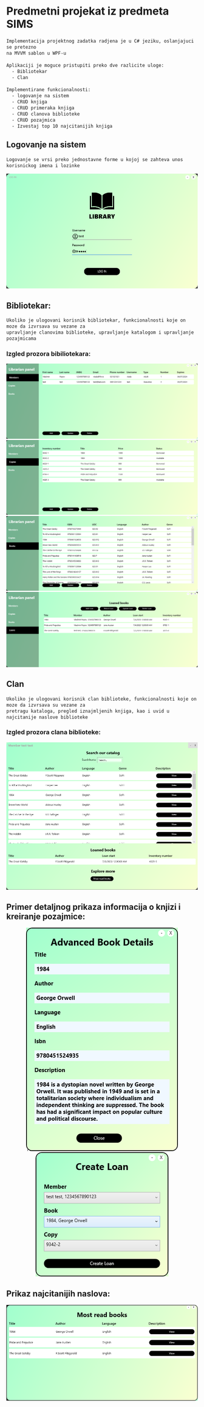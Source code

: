 # Predmetni projekat iz predmeta SIMS

    Implementacija projektnog zadatka radjena je u C# jeziku, oslanjajuci se pretezno 
    na MVVM sablon u WPF-u

    Aplikaciji je moguce pristupiti preko dve razlicite uloge:
      - Bibliotekar
      - Clan

    Implementirane funkcionalnosti: 
      - logovanje na sistem
      - CRUD knjiga
      - CRUD primeraka knjiga
      - CRUD clanova biblioteke
      - CRUD pozajmica
      - Izvestaj top 10 najcitanijih knjiga

## Logovanje na sistem
    Logovanje se vrsi preko jednostavne forme u kojoj se zahteva unos korisnickog imena i lozinke

<div align="center">
  <img src="img/image.png" alt="Login forma" />
</div>

## Bibliotekar:
    Ukoliko je ulogovani korisnik bibliotekar, funkcionalnosti koje on moze da izvrsava su vezane za 
    upravljanje clanovima biblioteke, upravljanje katalogom i upravljanje pozajmicama
    
### Izgled prozora bibiliotekara:
<div align="center">
  <img src="img/image2.png" alt="Upravljanje clanovima" />
  <img src="img/image3.png" alt="Upravljanje primercima" />
  <img src="img/image4.png" alt="Upravljanje naslovima" />
  <img src="img/image9.png" alt="Upravljanje pozajmicama" />
</div>

## Clan
    Ukoliko je ulogovani korisnik clan biblioteke, funkcionalnosti koje on moze da izvrsava su vezane za 
    pretragu kataloga, pregled iznajmljenih knjiga, kao i uvid u najcitanije naslove biblioteke

### Izgled prozora clana biblioteke:
<div align="center">
  <img src="img/image5.png" alt="Upravljanje naslovima" />
</div>

## Primer detaljnog prikaza informacija o knjizi i kreiranje pozajmice:
<div align="center">
  <img src="img/image6.png" alt="Detaljne informacije knjige"/>
  <img src="img/image7.png" alt="Kreiranje pozajmice" />
</div>

## Prikaz najcitanijih naslova:

<div align="center">
  <img src="img/image8.png" alt="Najcitaniji naslovi" />
</div>
